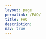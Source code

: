 ```yaml
---
layout: page
permalink: /FAQ/
title: FAQ
description: 
nav: true
---
```


<div class="FAQ">
  
</div>
